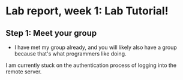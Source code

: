 # Lab report, week 1: Lab Tutorial!

## Step 1: Meet your group
- I have met my group already, and you will likely also have a group because that's what programmers like doing. 

I am currently stuck on the authentication process of logging into the remote server.
